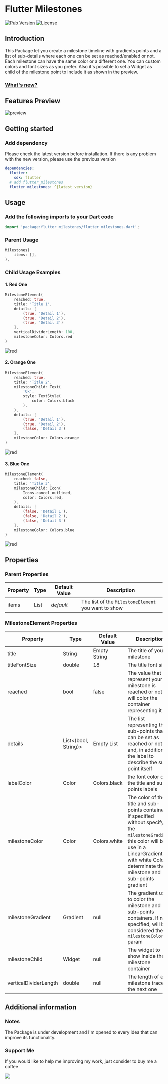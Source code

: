 # Flutter Milestones

[![Pub Version](https://img.shields.io/pub/v/flutter_milestones?label=flutter_milestones&labelColor=333940&logo=dart)](https://pub.dev/packages/flutter_milestones)
![License](https://img.shields.io/badge/License-MIT-orange?style=flat&logoColor=black&color=orange)

## Introduction

This Package let you create a milestone timeline with gradients points and a list of sub-details where each one can be set as reached/enabled or not. Each milestone can have the same color or a different one. You can custom colors and font sizes as you prefer. Also it's possible to set a Widget as child of the milestone point to include it as shown in the preview.

### [What's new?](https://github.com/Antwen97/flutter-milestones/blob/master/CHANGELOG.md)

## Features Preview

![preview](./images/example.png)

## Getting started

### Add dependency

Please check the latest version before installation.
If there is any problem with the new version, please use the previous version

```yaml
dependencies:
  flutter:
    sdk: flutter
  # add flutter_milestones
  flutter_milestones: ^{latest version}
```

## Usage

### Add the following imports to your Dart code

```dart
import 'package:flutter_milestones/flutter_milestones.dart';
```

### Parent Usage

```dart
Milestones(
    items: [],
),
```

### Child Usage Examples

#### 1. Red One

```dart
MilestoneElement(
    reached: true,
    title: 'Title 1',
    details: [
        (true, 'Detail 1'),
        (true, 'Detail 2'),
        (true, 'Detail 3')
    ],
    verticalDividerLength: 100,
    milestoneColor: Colors.red
)
```

![red](./images/milestone_red.png)

#### 2. Orange One

```dart
MilestoneElement(
    reached: true,
    title: 'Title 2',
    milestoneChild: Text(
        'Ok',
        style: TextStyle(
            color: Colors.black
        ),
    ),
    details: [
        (true, 'Detail 1'),
        (true, 'Detail 2'),
        (false, 'Detail 3')
    ],
    milestoneColor: Colors.orange
)
```

![red](./images/milestone_orange.png)

#### 3. Blue One

```dart
MilestoneElement(
    reached: false,
    title: 'Title 3',
    milestoneChild: Icon(
        Icons.cancel_outlined,
        color: Colors.red,
    ),
    details: [
        (false, 'Detail 1'),
        (false, 'Detail 2'),
        (false, 'Detail 3')
    ],
    milestoneColor: Colors.blue
)
```

![red](./images/milestone_blue.png)

## Properties

### Parent Properties

| Property | Type | Default Value | Description                                         |
|----------|------|---------------|-----------------------------------------------------|
| items    | List | *default*     | The list of the `MilestoneElement` you want to show |

### MilestoneElement Properties

| Property              | Type                 | Default Value | Description                                                                                                                                                                                                                 |
|-----------------------|----------------------|---------------|-----------------------------------------------------------------------------------------------------------------------------------------------------------------------------------------------------------------------------|
| title                 | String               | Empty String  | The title of your milestone                                                                                                                                                                                                 |
| titleFontSize         | double               | 18            | The title font size                                                                                                                                                                                                         |
| reached               | bool                 | false         | The value that represent your milestone is reached or not and will color the container representing it                                                                                                                      |
| details               | List<(bool, String)> | Empty List    | The list representing the sub-points that can be set as reached or not and, in addition, the label to describe the sub-point itself                                                                                         |
| labelColor            | Color                | Colors.black  | the font color of the title and sub-points labels                                                                                                                                                                           |
| milestoneColor        | Color                | Colors.white  | The color of the title and sub-points containers. If specified without specifying the `milestoneGradient`, this color will be use in a LinearGradient with white Color to determinate the milestone and sub-points gradient |
| milestoneGradient     | Gradient             | null          | The gradient used to color the milestone and sub-points containers. If not specified, will be considered the `milestoneColor` param                                                                                         |
| milestoneChild        | Widget               | null          | The widget to show inside the milestone container                                                                                                                                                                           |
| verticalDividerLength | double               | null          | The length of each milestone trace to the next one                                                                                                                                                                          |

## Additional information

### Notes

The Package is under development and I'm opened to every idea that can improve its functionality.

### Support Me

If you would like to help me improving my work, just consider to buy me a coffee

 <a href="https://www.buymeacoffee.com/antwen"><img src="https://img.buymeacoffee.com/button-api/?text=Buy me a coffee&emoji=☕&slug=antwen&button_colour=FFDD00&font_colour=000000&font_family=Cookie&outline_colour=000000&coffee_colour=ffffff" /></a>
